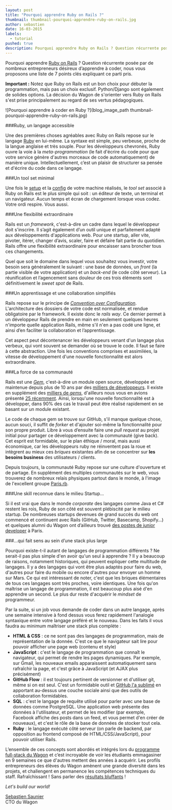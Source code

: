 ```yaml
---
layout: post
title: "Pourquoi apprendre Ruby on Rails ?"
thumbnail: thumbnail-pourquoi-apprendre-ruby-on-rails.jpg
author: sebastien
date: 16-03-2015
labels:
  - tutorial
pushed: true
description: Pourquoi apprendre Ruby on Rails ? Question récurrente posée par de nombreux entrepreneurs  désireux d’apprendre à coder, nous vous proposons une liste de 7 points clés expliquant ce parti pris.
---
```


Pourquoi apprendre [Ruby on Rails](http://rubyonrails.org/) ? Question récurrente posée par de nombreux entrepreneurs désireux d’apprendre à coder, nous vous proposons une liste de 7 points clés expliquant ce parti pris.

**Important :** Notez que Ruby on Rails est un bon choix pour débuter la programmation, mais pas un choix exclusif. Python/Django sont également de solides options. La décision du Wagon de s'orienter vers Ruby on Rails s'est prise principalement au regard de ses vertus pédagogiques.

![Pourquoi apprendre à coder en Ruby ?](blog_image_path thumbnail-pourquoi-apprendre-ruby-on-rails.jpg)

###Ruby, un langage accessible

Une des premières choses agréables avec Ruby on Rails repose sur le langage [Ruby](http://www.ruby-lang.org) en lui-même. La syntaxe est simple, peu verbeuse, proche de la langue anglaise et très souple. Pour les développeurs chevronés, Ruby ouvre la voie à la *meta-programmation* (le fait d'écrire du code pour que votre service génère d'autres morceaux de code automatiquement) de manière unique. Intellectuellement, c’est un plaisir de structurer sa pensée et d'écrire du code dans ce langage.

###Un tool set minimal

Une fois le [setup](https://github.com/lewagon/setup) et la [config](https://github.com/lewagon/dotfiles) de votre machine réalisés, le *tool set* associé à Ruby on Rails est le plus simple qui soit : un éditeur de texte, un terminal et un navigateur. Aucun temps et écran de chargement lorsque vous codez. Votre ordi respire. Vous aussi.

###Une flexibilité extraordinaire

Rails est un *framework*, c'est-à-dire un cadre dans lequel le développeur doit s'inscrire. Il s’agit également d’un outil unique et parfaitement adapté aux développements d'applications web. Pour une startup, aller vite, pivoter, itérer, changer d’avis, scaler, faire et défaire fait partie du quotidien. Rails offre une flexibilité extraordinaire pour encaisser sans broncher tous ces changements.

Quel que soit le domaine dans lequel vous souhaitez vous investir, votre besoin sera généralement le suivant : une base de données, un *front* (la partie visible de votre application) et un *back-end* (le code côté serveur). La réunification et l’agencement sans douleur de ces trois éléments sont définitivement le *sweet spot* de Rails.

###Un apprentissage et une collaboration simplifiés

Rails repose sur le principe de *[Convention over Configuration](http://en.wikipedia.org/wiki/Convention_over_configuration)*. L'architecture des dossiers de votre code est normalisée, et rendue obligatoire par le framework. Il existe donc le *rails way*. Ce dernier permet à un développeur Rails de prendre en main en seulement quelques heures n'importe quelle application Rails, même s'il n'en a pas codé une ligne, et ainsi d’en faciliter la collaboration et l’apprentissage.

Cet aspect peut décontenancer les développeurs venant d'un langage plus verbeux, qui vont souvent se demander où se trouve le code. Il faut se faire à cette abstraction. Une fois les conventions comprises et assimilées, la vitesse de développement d'une nouvelle fonctionnalité est alors extraordinaire.

###La force de sa communauté

Rails est une *[Gem](https://rubygems.org/gems/rails)*, c'est-à-dire un module open source, développée et maintenue depuis plus de 10 ans par des [milliers de développeurs](https://github.com/rails/rails/graphs/contributors). Il existe  en supplément des [milliers de *gems*](https://rubygems.org/), d'ailleurs nous vous en avions présenté [25 récemment](http://www.lewagon.org/blog/25-gems-indispensables-pour-debuter-une-application-rails). Ainsi, lorsqu'une nouvelle fonctionnalité est à développer, dans 90% des cas le travail peut être réalisé rapidement en se basant sur un module existant.

Le code de chaque gem se trouve sur GitHub, s'il manque quelque chose, aucun souci, il suffit de *forker* et d'ajouter soi-même la fonctionnalité pour son propre produit. Libre à vous d’ensuite faire une *pull request* au projet initial pour partager ce développement avec la communauté (give back). Cet esprit est formidable, sur le plan éthique / moral, mais aussi économique, car les développeurs ruby ne réinventent pas la roue et intègrent au mieux ces *briques* existantes afin de se concentrer sur **les besoins business** des utilisateurs / clients.

Depuis toujours, la communauté Ruby repose sur une culture d'ouverture et de partage. En supplément des multiples communautés sur le web, vous trouverez de nombreux relais physiques partout dans le monde, à l'image de l'excellent groupe [Paris.rb](http://www.meetup.com/parisrb/).

###Une skill reconnue dans le milieu Startup…

Si il est vrai que dans le monde *corporate* des langages comme Java et C# restent les rois, Ruby de son côté est souvent plébiscité par le milieu startup. De nombreuses startups devenues de grand succès du web ont commencé et continuent avec Rails (GitHub, Twitter, Basecamp, Shopify…) et quelques alumni du Wagon ont d’ailleurs trouvé [des postes de junior developer](http://www.lewagon.org/blog/portrait-developpeur-sebastien-ferre) à Paris.

###…qui fait sens au sein d’une stack plus large

Pourquoi existe-t-il autant de langages de programmation différents ?
Ne serait-il pas plus simple d'en avoir qu'un seul à apprendre ? Il y a
beaucoup de raisons, notamment historiques, qui peuvent expliquer cette
multitude de langages. Il y a des langages qui vont être
plus adaptés pour faire du web, d'autres pour faire du mobile ou encore
d'autres pour envoyer un homme sur Mars. Ce qui est intéressant de noter,
c'est que les briques élémentaires de tous ces langages sont très proches,
voire identiques. Une fois qu'on maîtrise un langage de programmation,
il est beaucoup plus aisé d'en apprendre un second.
Le plus dur reste d'acquérir le *mindset* de programmeur.

Par la suite, si un job vous demande de coder dans un autre langage, après une semaine intensive à fond dessus vous ferez rapidement l'analogie syntaxique entre votre langage préféré et le nouveau. Dans les faits il vous faudra au minimum maîtriser une stack plus complète :

- **HTML & CSS** : ce ne sont pas des langages de programmation, mais de représentation de la donnée. C'est ce que le navigateur sait lire pour pouvoir afficher une page web (contenu et style)
- **JavaScript** : c'est le langage de programmation que connaît le navigateur, qui permet de rendre les pages dynamiques. Par exemple, sur Gmail, les nouveaux emails apparaissent automatiquement sans rafraîchir la page, et c'est grâce à JavaScript (et AJAX plus précisément)
- **GitHub Flow** : il est toujours pertinent de versionner et d'utiliser git, même si on est seul. C'est un formidable outil et [GitHub l'a sublimé](http://scottchacon.com/2011/08/31/github-flow.html) en apportant au-dessus une couche sociale ainsi que des outils de collaboration formidables.
- **SQL** : c'est le langage de requête utilisé pour parler avec une base de données comme PostgreSQL. Une application web présente des données à l'utilisateur, et permet de les modifier (par exemple, Facebook affiche des posts dans un feed, et vous permet d'en créer de nouveaux), et c'est le rôle de la base de données de stocker tout cela.
- **Ruby** : le langage exécuté côté serveur (on parle de backend, par opposition au frontend composé de HTML/CSS/JavaScript), pour pouvoir utiliser Rails.

L’ensemble de ces concepts sont abordés et intégrés lors du [programme full-stack du Wagon](http://www.lewagon.org/programme) et c’est incroyable de voir les étudiants emmagasiner en 9 semaines ce que d'autres mettent des années à acquérir. Les profils entrepreneurs des élèves du Wagon amènent une grande diversité dans les projets, et challengent en permanence les compétences techniques du staff. Rafraîchissant !
Sans parler des [résultats bluffants](http://www.lewagon.org/blog/alumni-wagon-projets-partie-2) !

*Let's build our world!*


[Sebastien Saunier](https://twitter.com/ssaunier)<br />
CTO du Wagon
